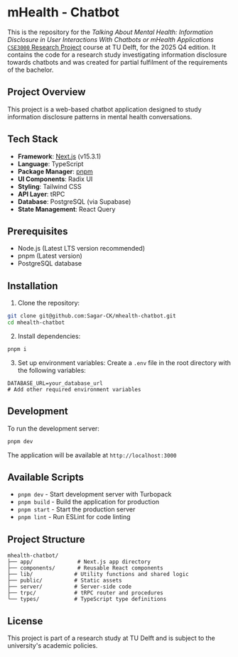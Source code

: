 # mHealth - Chatbot
This is the repository for the *Talking About Mental Health: Information Disclosure in User Interactions With Chatbots or mHealth Applications* [`CSE3000` Research Project](https://github.com/TU-Delft-CSE/Research-Project) course at TU Delft, for the 2025 Q4 edition. It contains the code for a research study investigating information disclosure towards chatbots and was created for partial fulfilment of the requirements of the bachelor.

## Project Overview
This project is a web-based chatbot application designed to study information disclosure patterns in mental health conversations.

## Tech Stack
- **Framework**: [Next.js](https://nextjs.org/) (v15.3.1)
- **Language**: TypeScript
- **Package Manager**: [pnpm](https://pnpm.io/)
- **UI Components**: Radix UI
- **Styling**: Tailwind CSS
- **API Layer**: tRPC
- **Database**: PostgreSQL (via Supabase)
- **State Management**: React Query

## Prerequisites
- Node.js (Latest LTS version recommended)
- pnpm (Latest version)
- PostgreSQL database

## Installation

1. Clone the repository:
```bash
git clone git@github.com:Sagar-CK/mhealth-chatbot.git
cd mhealth-chatbot
```

2. Install dependencies:
```bash
pnpm i
```

3. Set up environment variables:
Create a `.env` file in the root directory with the following variables:
```env
DATABASE_URL=your_database_url
# Add other required environment variables
```

## Development

To run the development server:
```bash
pnpm dev
```

The application will be available at `http://localhost:3000`

## Available Scripts

- `pnpm dev` - Start development server with Turbopack
- `pnpm build` - Build the application for production
- `pnpm start` - Start the production server
- `pnpm lint` - Run ESLint for code linting

## Project Structure

```
mhealth-chatbot/
├── app/              # Next.js app directory
├── components/       # Reusable React components
├── lib/             # Utility functions and shared logic
├── public/          # Static assets
├── server/          # Server-side code
├── trpc/            # tRPC router and procedures
└── types/           # TypeScript type definitions
```

## License
This project is part of a research study at TU Delft and is subject to the university's academic policies.
